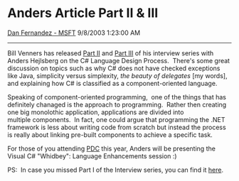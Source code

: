 <div id="page">

# Anders Article Part II & III

[Dan Fernandez -
MSFT](https://social.msdn.microsoft.com/profile/Dan%20Fernandez%20-%20MSFT)
9/8/2003 1:23:00 AM

-----

<div id="content">

Bill Venners has released [Part
II](http://www.artima.com/intv/handcuffs.html) and [Part
III](http://www.artima.com/intv/simplexity.html) of his interview series
with Anders Hejlsberg on the C\# Language Design Process.  There's some
great discussion on topics such as why C\# does not have checked
exceptions like Java, simplicity versus simplexity, *the beauty of
delegates* \[my words\], and explaining how C\# is classified as
a component-oriented language. 

Speaking of component-oriented programming,  one of the things that has
definitely chanaged is the approach to programming.  Rather then
creating one big monolothic application, applications are divided into
multiple components.  In fact, one could argue that programming the .NET
framework is less about writing code from scratch but instead the
process is really about linking pre-built components to achieve a
specific task.  

For those of you attending
[PDC](http://msdn.microsoft.com/events/pdc) this year, Anders will be
presenting the Visual C\# "Whidbey": Language Enhancements session :)

PS:  In case you missed Part I of the Interview series, you can find it
[here](http://www.artima.com/intv/csdes.html).

 

</div>

</div>
